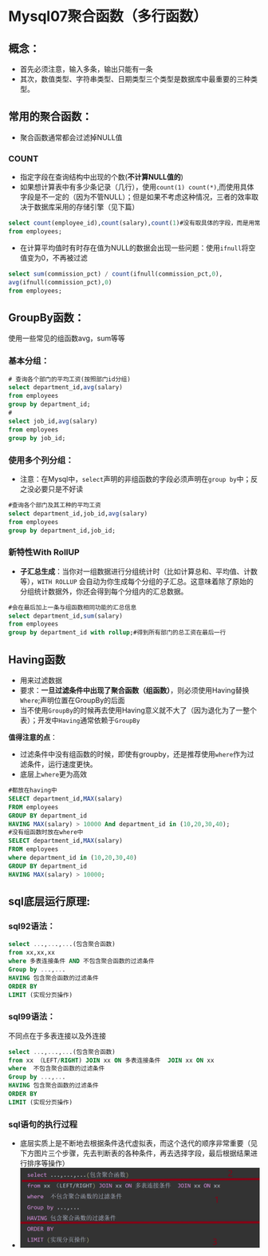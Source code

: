 # Mysql07聚合函数（多行函数）

## 概念：

- 首先必须注意，输入多条，输出只能有一条
- 其次，数值类型、字符串类型、日期类型三个类型是数据库中最重要的三种类型。

## 常用的聚合函数：

- 聚合函数通常都会过滤掉NULL值

### COUNT

- 指定字段在查询结构中出现的个数(**不计算NULL值的**)
- 如果想计算表中有多少条记录（几行），使用`count(1) count(*)`,而使用具体字段是不一定的（因为不管NULL）；但是如果不考虑这种情况，三者的效率取决于数据库采用的存储引擎（见下篇）

```sql
select count(employee_id),count(salary),count(1)#没有取具体的字段，而是用常数表示，整行数据用1这个数值去充当
from employees;
```

- 在计算平均值时有时存在值为NULL的数据会出现一些问题：使用`ifnull`将空值变为0，不再被过滤

```sql
select sum(commission_pct) / count(ifnull(commission_pct,0),
avg(ifnull(commission_pct),0)
from employees;
```

## GroupBy函数：

使用一些常见的组函数avg，sum等等

### 基本分组：

```sql
# 查询各个部门的平均工资(按照部门id分组)
select department_id,avg(salary)
from employees
group by department_id;
# 
select job_id,avg(salary)
from employees
group by job_id;
```

### 使用多个列分组：

- 注意：在Mysql中，`select`声明的非组函数的字段必须声明在`group by`中；反之没必要只是不好读

```sql
#查询各个部门及其工种的平均工资
select department_id,job_id,avg(salary)
from employees
group by department_id,job_id;
```

### 新特性With RollUP

- **子汇总生成**：当你对一组数据进行分组统计时（比如计算总和、平均值、计数等），`WITH ROLLUP` 会自动为你生成每个分组的子汇总。这意味着除了原始的分组统计数据外，你还会得到每个分组内的汇总数据。

```sql
#会在最后加上一条与组函数相同功能的汇总信息
select department_id,sum(salary)
from employees
group by department_id with rollup;#得到所有部门的总工资在最后一行
```

## Having函数

- 用来过滤数据
- 要求：**一旦过滤条件中出现了聚合函数（组函数）**，则必须使用Having替换`Where`;声明位置在GroupBy的后面
- 当不使用`GroupBy`的时候再去使用Having意义就不大了（因为退化为了一整个表）；开发中`Having`通常依赖于`GroupBy`

**值得注意的点**：

- 过滤条件中没有组函数的时候，即使有groupby，还是推荐使用`where`作为过滤条件，运行速度更快。
- 底层上`where`更为高效

```sql
#都放在having中
SELECT department_id,MAX(salary)
FROM employees
GROUP BY department_id
HAVING MAX(salary) > 10000 And department_id in (10,20,30,40);
#没有组函数时放在where中
SELECT department_id,MAX(salary)
FROM employees
where department_id in (10,20,30,40)
GROUP BY department_id
HAVING MAX(salary) > 10000;
```

## sql底层运行原理:

### sql92语法：

```sql
select ...,...,...(包含聚合函数)
from xx,xx,xx
where 多表连接条件 AND 不包含聚合函数的过滤条件
Group by ...,...
HAVING 包含聚合函数的过滤条件
ORDER BY 
LIMIT (实现分页操作)
```

### sql99语法：

不同点在于多表连接以及外连接

```sql
select ...,...,...(包含聚合函数)
from xx （LEFT/RIGHT) JOIN xx ON 多表连接条件  JOIN xx ON xx
where  不包含聚合函数的过滤条件
Group by ...,...
HAVING 包含聚合函数的过滤条件
ORDER BY 
LIMIT (实现分页操作)
```

### sql语句的执行过程

- 底层实质上是不断地去根据条件迭代虚拟表，而这个迭代的顺序非常重要（见下方图片三个步骤，先去判断表的各种条件，再去选择字段，最后根据结果进行排序等操作）
- <img src="./../Pic/image-20231127195831931.png" alt="image-20231127195831931" style="zoom:50%;" />
